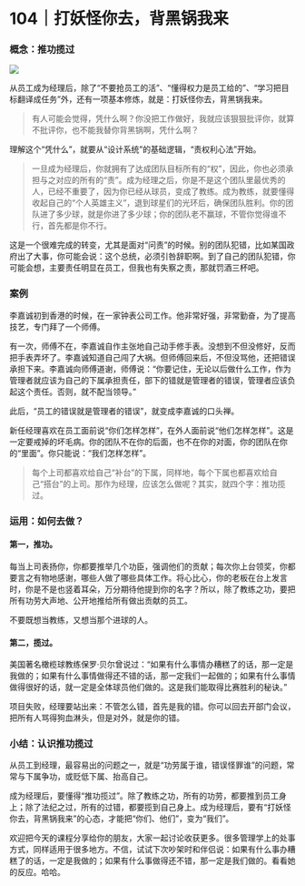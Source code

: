 # 104｜打妖怪你去，背黑锅我来

### 概念：推功揽过

![](../img/1d9e8b4ddc602f7c6552c79dae430b1a.jpg)

从员工成为经理后，除了“不要抢员工的活”、“懂得权力是员工给的”、“学习把目标翻译成任务”外，还有一项基本修炼，就是：打妖怪你去，背黑锅我来。

> 有人可能会觉得，凭什么啊？你没把工作做好，我就应该狠狠批评你，就算不批评你，也不能我替你背黑锅啊，凭什么啊？

理解这个“凭什么”，就要从“设计系统”的基础逻辑，“责权利心法”开始。

> 一旦成为经理后，你就拥有了达成团队目标所有的“权”，因此，你也必须承担与之对应的所有的“责”。成为经理之后，你是不是这个团队里最优秀的人，已经不重要了，因为你已经从球员，变成了教练。成为教练，就要懂得收起自己的“个人英雄主义”，退到球星们的光环后，确保团队胜利。你的团队进了多少球，就是你进了多少球；你的团队老不赢球，不管你觉得谁不行，首先都是你不行。

这是一个很难完成的转变，尤其是面对“问责”的时候。别的团队犯错，比如某国政府出了大事，你可能会说：这个总统，必须引咎辞职啊。到了自己的团队犯错，你可能会想，主要责任明显在员工，但我也有失察之责，那就罚酒三杯吧。

### 案例

李嘉诚初到香港的时候，在一家钟表公司工作。他非常好强，非常勤奋，为了提高技艺，专门拜了一个师傅。

有一次，师傅不在，李嘉诚自作主张地自己动手修手表。没想到不但没修好，反而把手表弄坏了。李嘉诚知道自己闯了大祸。但师傅回来后，不但没骂他，还把错误承担下来。李嘉诚向师傅道谢，师傅说：“你要记住，无论以后做什么工作，作为管理者就应该为自己的下属承担责任，部下的错就是管理者的错误，管理者应该负起这个责任。否则，就不配当领导。”

此后，“员工的错误就是管理者的错误”，就变成李嘉诚的口头禅。

新任经理喜欢在员工面前说“你们怎样怎样”，在外人面前说“他们怎样怎样”。这是一定要戒掉的坏毛病。你的团队不在你的后面，也不在你的对面，你的团队在你的“里面”。你只能说：“我们怎样怎样”。

> 每个上司都喜欢给自己“补台”的下属，同样地，每个下属也都喜欢给自己“搭台”的上司。那作为经理，应该怎么做呢？其实，就四个字：推功揽过。

### 运用：如何去做？

#### 第一，推功。

每当上司表扬你，你都要推举几个功臣，强调他们的贡献；每次你上台领奖，你都要言之有物地感谢，哪些人做了哪些具体工作。将心比心，你的老板在台上发言时，你是不是也竖着耳朵，万分期待他提到你的名字？所以，除了教练之功，要把所有功劳大声地、公开地推给所有做出贡献的员工。

不要既想当教练，又想当那个进球的人。

#### 第二，揽过。

美国著名橄榄球教练保罗·贝尔曾说过：“如果有什么事情办糟糕了的话，那一定是我做的；如果有什么事情做得还不错的话，那一定我们一起做的；如果有什么事情做得很好的话，就一定是全体球员他们做的。这是我们能取得比赛胜利的秘诀。”

项目失败，经理要站出来：不管怎么错，首先是我的错。你可以回去开部门会议，把所有人骂得狗血淋头，但是对外，就是你的错。

### 小结：认识推功揽过

从员工到经理，最容易出的问题之一，就是“功劳属于谁，错误怪罪谁”的问题，常常与下属争功，或贬低下属、抬高自己。

成为经理后，要懂得“推功揽过”。除了教练之功，所有的功劳，都要推到员工身上；除了法纪之过，所有的过错，都要揽到自己身上。成为经理后，要有“打妖怪你去，背黑锅我来”的心态，才能把“你们、他们”，变为“我们”。

欢迎把今天的课程分享给你的朋友，大家一起讨论收获更多。很多管理学上的处事方式，同样适用于很多地方。不信，试试下次吵架时和伴侣说：如果有什么事办糟糕了的话，一定是我做的；如果有什么事做得还不错，那一定是我们做的。看看她的反应。哈哈。